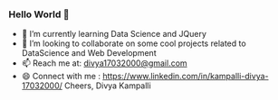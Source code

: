 ### Hello World 👋

- 🌱 I’m currently learning Data Science and JQuery
- 👯 I’m looking to collaborate on some cool projects related to DataScience and Web Development
- 📫 Reach me at: divya17032000@gmail.com
- 😄 Connect with me : https://www.linkedin.com/in/kampalli-divya-17032000/
Cheers,
Divya Kampalli
